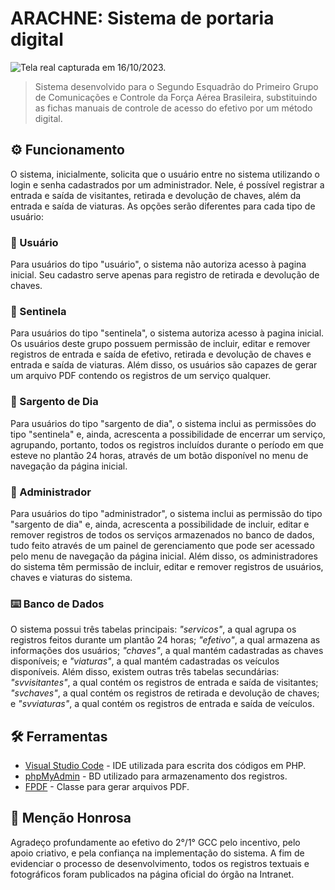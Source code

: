 # ARACHNE: Sistema de portaria digital

![Tela real capturada em 16/10/2023.](https://i.imgur.com/HJOf553.png)

> Sistema desenvolvido para o Segundo Esquadrão do Primeiro Grupo de Comunicações e Controle da Força Aérea Brasileira, substituindo as fichas manuais de controle de acesso do efetivo por um método digital.

## ⚙️ Funcionamento

O sistema, inicialmente, solicita que o usuário entre no sistema utilizando o login e senha cadastrados por um administrador. Nele, é possível registrar a entrada e saída de visitantes, retirada e devolução de chaves, além da entrada e saída de viaturas. As opções serão diferentes para cada tipo de usuário:

### 🔩 Usuário

Para usuários do tipo "usuário", o sistema não autoriza acesso à pagina inicial. Seu cadastro serve apenas para registro de retirada e devolução de chaves.

### 🔩 Sentinela

Para usuários do tipo "sentinela", o sistema autoriza acesso à pagina inicial. Os usuários deste grupo possuem permissão de incluir, editar e remover registros de entrada e saída de efetivo, retirada e devolução de chaves e entrada e saída de viaturas. Além disso, os usuários são capazes de gerar um arquivo PDF contendo os registros de um serviço qualquer.

### 🔩 Sargento de Dia

Para usuários do tipo "sargento de dia", o sistema inclui as permissões do tipo "sentinela" e, ainda, acrescenta a possibilidade de encerrar um serviço, agrupando, portanto, todos os registros incluídos durante o período em que esteve no plantão 24 horas, através de um botão disponível no menu de navegação da página inicial.

### 🔩 Administrador

Para usuários do tipo "administrador", o sistema inclui as permissão do tipo "sargento de dia" e, ainda, acrescenta a possibilidade de incluir, editar e remover registros de todos os serviços armazenados no banco de dados, tudo feito através de um painel de gerenciamento que pode ser acessado pelo menu de navegação da página inicial. Além disso, os administradores do sistema têm permissão de incluir, editar e remover registros de usuários, chaves e viaturas do sistema.

### ⌨️ Banco de Dados

O sistema possui três tabelas principais: _"servicos"_, a qual agrupa os registros feitos durante um plantão 24 horas; _"efetivo"_, a qual armazena as informações dos usuários; _"chaves"_, a qual mantém cadastradas as chaves disponíveis; e _"viaturas"_, a qual mantém cadastradas os veículos disponíveis.
Além disso, existem outras três tabelas secundárias: _"svvisitantes"_, a qual contém os registros de entrada e saída de visitantes; _"svchaves"_, a qual contém os registros de retirada e devolução de chaves; e _"svviaturas"_, a qual contém os registros de entrada e saída de veículos.

## 🛠️ Ferramentas

* [Visual Studio Code](https://code.visualstudio.com/) - IDE utilizada para escrita dos códigos em PHP.
* [phpMyAdmin](https://www.phpmyadmin.net/) - BD utilizado para armazenamento dos registros.
* [FPDF](http://www.fpdf.org/) - Classe para gerar arquivos PDF.

## 🎁 Menção Honrosa

Agradeço profundamente ao efetivo do 2°/1° GCC pelo incentivo, pelo apoio criativo, e pela confiança na implementação do sistema. A fim de evidenciar o processo de desenvolvimento, todos os registros textuais e fotográficos foram publicados na página oficial do órgão na Intranet.
